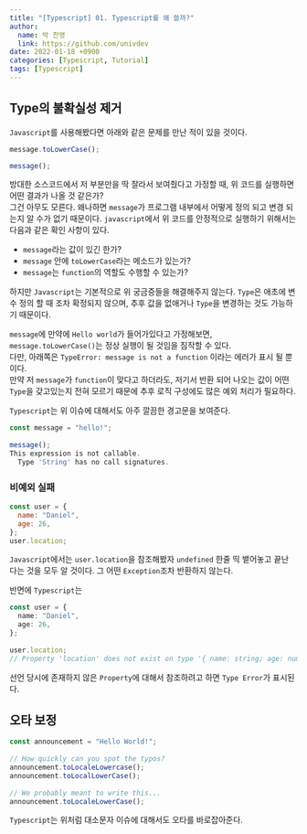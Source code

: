 ```yaml
---
title: "[Typescript] 01. Typescript를 왜 쓸까?"
author:
  name: 박 찬영
  link: https://github.com/univdev
date: 2022-01-18 +0900
categories: [Typescript, Tutorial]
tags: [Typescript]
---
```

## Type의 불확실성 제거
```Javascript```를 사용해봤다면 아래와 같은 문제를 만난 적이 있을 것이다.
```javascript
message.toLowerCase();

message();
```
방대한 소스코드에서 저 부분만을 딱 잘라서 보여줬다고 가정할 때, 위 코드를 실행하면 어떤 결과가 나올 것 같은가?  
그건 아무도 모른다. 왜나하면 ```message```가 프로그램 내부에서 어떻게 정의 되고 변경 되는지 알 수가 없기 때문이다. ```javascript```에서 위 코드를 안정적으로 실행하기 위해서는 다음과 같은 확인 사항이 있다.

- ```message```라는 값이 있긴 한가?
- ```message``` 안에 ```toLowerCase```라는 메소드가 있는가?
- ```message```는 ```function```의 역할도 수행할 수 있는가?

하지만 ```Javascript```는 기본적으로 위 궁금증들을 해결해주지 않는다. ```Type```은 애초에 변수 정의 할 때 조차 확정되지 않으며, 추후 값을 없애거나 ```Type```을 변경하는 것도 가능하기 때문이다.

```message```에 만약에 ```Hello world```가 들어가있다고 가정해보면, ```message.toLowerCase()```는 정상 실행이 될 것임을 짐작할 수 있다.  
다만, 아래쪽은 ```TypeError: message is not a function``` 이라는 에러가 표시 될 뿐이다.  
만약 저 ```message```가 ```function```이 맞다고 하더라도, 저기서 반환 되어 나오는 값이 어떤 ```Type```을 갖고있는지 전혀 모르기 때문에 추후 로직 구성에도 많은 예외 처리가 필요하다.

```Typescript```는 위 이슈에 대해서도 아주 깔끔한 경고문을 보여준다.
```javascript
const message = "hello!";
 
message();
This expression is not callable.
  Type 'String' has no call signatures.
```
### 비예외 실패
```javascript
const user = {
  name: "Daniel",
  age: 26,
};
user.location;
```
```Javascript```에서는 ```user.location```을 참조해봤자 ```undefined``` 한줄 띡 뱉어놓고 끝난 다는 것을 모두 알 것이다. 그 어떤 ```Exception```조차 반환하지 않는다.

반면에 ```Typescript```는
```typescript
const user = {
  name: "Daniel",
  age: 26,
};
 
user.location;
// Property 'location' does not exist on type '{ name: string; age: number; }'.
```
선언 당시에 존재하지 않은 ```Property```에 대해서 참조하려고 하면 ```Type Error```가 표시된다.
## 오타 보정
```typescript
const announcement = "Hello World!";
 
// How quickly can you spot the typos?
announcement.toLocaleLowercase();
announcement.toLocalLowerCase();
 
// We probably meant to write this...
announcement.toLocaleLowerCase();
```
```Typescript```는 위처럼 대소문자 이슈에 대해서도 오타를 바로잡아준다.